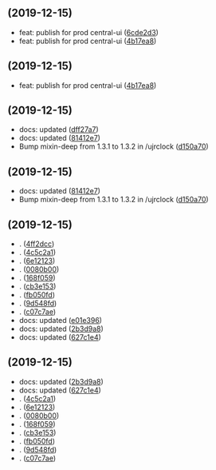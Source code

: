 ##  (2019-12-15)

* feat: publish for prod central-ui ([6cde2d3](https://github.com/ualter/webcomponents/commit/6cde2d3))
* feat: publish for prod central-ui ([4b17ea8](https://github.com/ualter/webcomponents/commit/4b17ea8))



##  (2019-12-15)

* feat: publish for prod central-ui ([4b17ea8](https://github.com/ualter/webcomponents/commit/4b17ea8))



##  (2019-12-15)

* docs: updated ([dff27a7](https://github.com/ualter/webcomponents/commit/dff27a7))
* docs: updated ([81412e7](https://github.com/ualter/webcomponents/commit/81412e7))
* Bump mixin-deep from 1.3.1 to 1.3.2 in /ujrclock ([d150a70](https://github.com/ualter/webcomponents/commit/d150a70))



##  (2019-12-15)

* docs: updated ([81412e7](https://github.com/ualter/webcomponents/commit/81412e7))
* Bump mixin-deep from 1.3.1 to 1.3.2 in /ujrclock ([d150a70](https://github.com/ualter/webcomponents/commit/d150a70))



##  (2019-12-15)

* . ([4ff2dcc](https://github.com/ualter/webcomponents/commit/4ff2dcc))
* . ([4c5c2a1](https://github.com/ualter/webcomponents/commit/4c5c2a1))
* . ([6e12123](https://github.com/ualter/webcomponents/commit/6e12123))
* . ([0080b00](https://github.com/ualter/webcomponents/commit/0080b00))
* . ([168f059](https://github.com/ualter/webcomponents/commit/168f059))
* . ([cb3e153](https://github.com/ualter/webcomponents/commit/cb3e153))
* . ([fb050fd](https://github.com/ualter/webcomponents/commit/fb050fd))
* . ([9d548fd](https://github.com/ualter/webcomponents/commit/9d548fd))
* . ([c07c7ae](https://github.com/ualter/webcomponents/commit/c07c7ae))
* docs: updated ([e01e396](https://github.com/ualter/webcomponents/commit/e01e396))
* docs: updated ([2b3d9a8](https://github.com/ualter/webcomponents/commit/2b3d9a8))
* docs: updated ([627c1e4](https://github.com/ualter/webcomponents/commit/627c1e4))



##  (2019-12-15)

* docs: updated ([2b3d9a8](https://github.com/ualter/webcomponents/commit/2b3d9a8))
* docs: updated ([627c1e4](https://github.com/ualter/webcomponents/commit/627c1e4))
* . ([4c5c2a1](https://github.com/ualter/webcomponents/commit/4c5c2a1))
* . ([6e12123](https://github.com/ualter/webcomponents/commit/6e12123))
* . ([0080b00](https://github.com/ualter/webcomponents/commit/0080b00))
* . ([168f059](https://github.com/ualter/webcomponents/commit/168f059))
* . ([cb3e153](https://github.com/ualter/webcomponents/commit/cb3e153))
* . ([fb050fd](https://github.com/ualter/webcomponents/commit/fb050fd))
* . ([9d548fd](https://github.com/ualter/webcomponents/commit/9d548fd))
* . ([c07c7ae](https://github.com/ualter/webcomponents/commit/c07c7ae))



